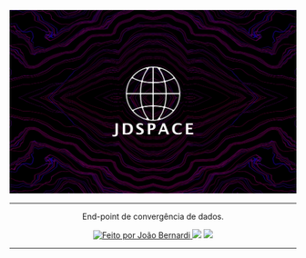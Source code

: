 <a href="jaobernardi.space"><img src="assets/jdspace.png"></a>
<hr>
<p align="center">End-point de convergência de dados.</p>
<p align="center">
    <a href="https://twitter.com/jaobernard">
        <img alt="Feito por João Bernardi" src="https://img.shields.io/badge/feito%20por-%40jaobernard-39013C">
    </a>
    <a>
        <img src="https://img.shields.io/github/last-commit/jaobernardi/jaobernardi.space?color=39013C">
    </a>
    <a href="https://jaobernardi.space">
        <img src="https://img.shields.io/website?down_message=offline&up_message=online&url=https%3A%2F%2Fjaobernardi.space">
    </a>
</p>
<hr><br><br>
